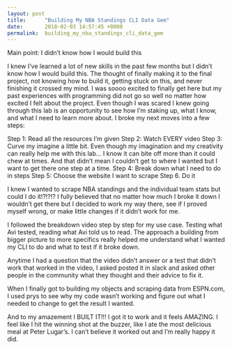 ```yaml
---
layout: post
title:      "Building My NBA Standings CLI Data Gem"
date:       2018-02-03 14:57:45 +0000
permalink:  building_my_nba_standings_cli_data_gem
---
```





Main point: I didn’t know how I would build this

I knew I’ve learned a lot of new skills in the past few months but I didn’t know how I would build this. The thought of finally making it to the final project, not knowing how to build it, getting stuck on this, and never finishing it crossed my mind. I was soooo excited to finally get here but my past experiences with programming did not go so well no matter how excited I felt about the project. Even though I was scared I knew going through this lab is an opportunity to see how I’m staking up, what I know, and what I need to learn more about. I broke my next moves into a few steps:

Step 1: Read all the resources I’m given
Step 2: Watch EVERY video
Step 3: Curve my imagine a little bit. Even though my imagination and my creativity can really help me with this lab… I know it can bite off more than it could chew at times. And that didn’t mean I couldn’t get to where I wanted but I want to get there one step at a time.
Step 4: Break down what I need to do in steps
Step 5: Choose the website I want to scrape
Step 6. Do it

I knew I wanted to scrape NBA standings and the individual team stats but could I do it!?!?!? I fully believed that no matter how much I broke it down I wouldn’t get there but I decided to work my way there, see if I proved myself wrong, or make little changes if it didn’t work for me.

I followed the breakdown video step by step for my use case. Testing what Avi tested, reading what Avi told us to read. The approach a building from bigger picture to more specifics really helped me understand what I wanted my CLI to do and what to test if it broke down. 

Anytime I had a question that the video didn’t answer or a test that didn’t work that worked in the video, I asked posted it in slack and asked other people in the community what they thought and their advice to fix it. 

When I finally got to building my objects and scraping data from ESPN.com, I used prys to see why my code wasn’t working and figure out what I needed to change to get the result I wanted. 

And to my amazement I BUILT IT!!! I got it to work and it feels AMAZING. I feel like I hit the winning shot at the buzzer, like I ate the most delicious meal at Peter Lugar’s. I can’t believe it worked out and I’m really happy it did. 
